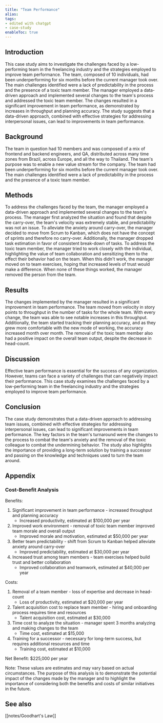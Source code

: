 ```yaml
---
title: "Team Performance"
alias:
tags:
- edited with chatgpt
- case-study
enableToc: true
---
```

## Introduction

This case study aims to investigate the challenges faced by a low-performing team in the freelancing industry and the strategies employed to improve team performance. The team, composed of 10 individuals, had been underperforming for six months before the current manager took over. The main challenges identified were a lack of predictability in the process and the presence of a toxic team member. The manager employed a data-driven approach and implemented several changes to the team's process and addressed the toxic team member. The changes resulted in a significant improvement in team performance, as demonstrated by increases in throughput and planning accuracy. The study suggests that a data-driven approach, combined with effective strategies for addressing interpersonal issues, can lead to improvements in team performance.

## Background

The team in question had 10 members and was composed of a mix of frontend and backend engineers, and QA, distributed across many time zones from Brazil, across Europe, and all the way to Thailand. The team's purpose was to enable a new value stream for the company. The team had been underperforming for six months before the current manager took over. The main challenges identified were a lack of predictability in the process and the presence of a toxic team member.

## Methods

To address the challenges faced by the team, the manager employed a data-driven approach and implemented several changes to the team's process. The manager first analyzed the situation and found that despite the carry-over, the team's velocity was extremely stable, and predictability was not an issue. To alleviate the anxiety around carry-over, the manager decided to move from Scrum to Kanban, which does not have the concept of sprints and therefore no carry-over. Additionally, the manager dropped task estimation in favor of consistent break-down of tasks. To address the toxic team member, the manager tried to work closely with the individual, highlighting the value of team collaboration and sensitizing them to the effect their behavior had on the team. When this didn't work, the manager moved on to team exercises, hoping that increased levels of trust would make a difference. When none of these things worked, the manager removed the person from the team.

## Results

The changes implemented by the manager resulted in a significant improvement in team performance. The team moved from velocity in story points to throughput in the number of tasks for the whole team. With every change, the team was able to see notable increases in this throughput. Additionally, the team started tracking their planning accuracy, and as they grew more comfortable with the new mode of working, the accuracy increased month over month. The removal of the toxic team member also had a positive impact on the overall team output, despite the decrease in head-count.

## Discussion

Effective team performance is essential for the success of any organization. However, teams can face a variety of challenges that can negatively impact their performance. This case study examines the challenges faced by a low-performing team in the freelancing industry and the strategies employed to improve team performance.

## Conclusion

The case study demonstrates that a data-driven approach to addressing team issues, combined with effective strategies for addressing interpersonal issues, can lead to significant improvements in team performance. The key factors in the team's turnaround were the changes to the process to combat the team's anxiety and the removal of the toxic colleague to combat the undermining behavior. The study also highlights the importance of providing a long-term solution by training a successor and passing on the knowledge and techniques used to turn the team around.

## Appendix

### Cost-Benefit Analysis

Benefits:

1.  Significant improvement in team performance - increased throughput and planning accuracy
    -   Increased productivity, estimated at \$100,000 per year
2.  Improved work environment - removal of toxic team member improved team morale and overall output
    -   Improved morale and motivation, estimated at \$50,000 per year
3.  Better team predictability - shift from Scrum to Kanban helped alleviate anxiety around carry-over
    -   Improved predictability, estimated at \$30,000 per year
4.  Increased trust among team members - team exercises helped build trust and better collaboration
    -   Improved collaboration and teamwork, estimated at \$40,000 per year

Costs:

1.  Removal of a team member - loss of expertise and decrease in head-count
    -   Loss of productivity, estimated at \$20,000 per year
2.  Talent acquisition cost to replace team member - hiring and onboarding process requires time and resources
    -   Talent acquisition cost, estimated at \$30,000
3.  Time cost to analyze the situation - manager spent 3 months analyzing and making changes to the team
    -   Time cost, estimated at \$15,000
4.  Training for a successor - necessary for long-term success, but requires additional resources and time
    -   Training cost, estimated at \$10,000

Net Benefit: \$225,000 per year

Note: These values are estimates and may vary based on actual circumstances. The purpose of this analysis is to demonstrate the potential impact of the changes made by the manager and to highlight the importance of considering both the benefits and costs of similar initiatives in the future.

## See also

[[notes/Goodhart's Law]]